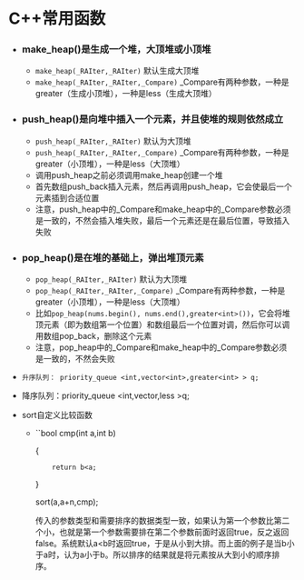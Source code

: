 # C++常用函数

* ### make_heap()是生成一个堆，大顶堆或小顶堆

  * `make_heap(_RAIter,_RAIter)` 默认生成大顶堆
  * `make_heap(_RAIter,_RAIter,_Compare)` _Compare有两种参数，一种是greater（生成小顶堆），一种是less（生成大顶堆）

* ### push_heap()是向堆中插入一个元素，并且使堆的规则依然成立

  * `push_heap(_RAIter,_RAIter)` 默认为大顶堆
  * `push_heap(_RAIter,_RAIter,_Compare)` _Compare有两种参数，一种是greater（小顶堆），一种是less（大顶堆）
  * 调用push_heap之前必须调用make_heap创建一个堆
  * 首先数组push_back插入元素，然后再调用push_heap，它会使最后一个元素插到合适位置
  * 注意，push_heap中的_Compare和make_heap中的_Compare参数必须是一致的，不然会插入堆失败，最后一个元素还是在最后位置，导致插入失败

* ### pop_heap()是在堆的基础上，弹出堆顶元素

  * `pop_heap(_RAIter,_RAIter)` 默认为大顶堆
  * `pop_heap(_RAIter,_RAIter,_Compare)` _Compare有两种参数，一种是greater（小顶堆），一种是less（大顶堆）
  * 比如`pop_heap(nums.begin(), nums.end(),greater<int>())`，它会将堆顶元素（即为数组第一个位置）和数组最后一个位置对调，然后你可以调用数组pop_back，删除这个元素
  * 注意，pop_heap中的_Compare和make_heap中的_Compare参数必须是一致的，不然会失败

* ```
  升序队列：	priority_queue <int,vector<int>,greater<int> > q;
  ```

* 降序队列：priority_queue <int,vector<int>,less<int> >q;

* sort自定义比较函数

  * ``bool  cmp(int a,int b)

    {

            return b<a;

    }

    sort(a,a+n,cmp);

    传入的参数类型和需要排序的数据类型一致，如果认为第一个参数比第二个小，也就是第一个参数需要排在第二个参数前面时返回true，反之返回 false。系统默认a<b时返回true，于是从小到大排。而上面的例子是当b小于a时，认为a小于b。所以排序的结果就是将元素按从大到小的顺序排序。